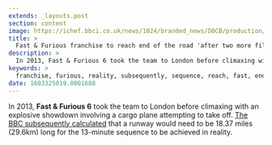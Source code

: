 ```yaml
--- 
extends: _layouts.post 
section: content 
image: https://ichef.bbci.co.uk/news/1024/branded_news/D0CB/production/_115015435_gettyimages-1203243298.jpg 
title: > 
  Fast & Furious franchise to reach end of the road 'after two more films' 
description: > 
  In 2013, Fast & Furious 6 took the team to London before climaxing with an explosive showdown involving a cargo plane attempting to take off.The BBC subsequently calculated that a runway would need to be 18.37 miles (29.6km) long for the 13-minute sequence to be achieved in reality. 
keywords: > 
  franchise, furious, reality, subsequently, sequence, reach, fast, end, miles, films, need, road, took, showdown, runway, plane, team 
date: 1603325019.0001688 
--- 
```

<div><p>In 2013, <b class="css-14iz86j-BoldText e5tfeyi0">Fast &amp; Furious 6</b> took the team to London before climaxing with an explosive showdown involving a cargo plane attempting to take off. <a href="https://www.bbc.co.uk/news/blogs-magazine-monitor-23005848" class="css-yidnqd-InlineLink e1no5rhv0">The BBC subsequently calculated</a> that a runway would need to be 18.37 miles (29.6km) long for the 13-minute sequence to be achieved in reality.</p></div>